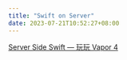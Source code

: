 ```yaml
---
title: "Swift on Server"
date: 2023-07-21T10:52:27+08:00
---
```


[Server Side Swift — 玩玩 Vapor 4](https://ken-60401.medium.com/server-side-swift-%E7%8E%A9%E7%8E%A9vapor-4-ff935af56ff9)
